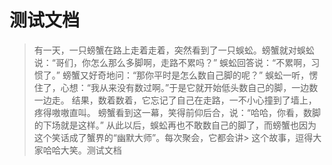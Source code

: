 # 测试文档
> 有一天，一只螃蟹在路上走着走着，突然看到了一只蜈蚣。螃蟹就对蜈蚣说：“哥们，你怎么那么多脚啊，走路不累吗？”
> 蜈蚣回答说：“不累啊，习惯了。”
> 螃蟹又好奇地问：“那你平时是怎么数自己脚的呢？”
> 蜈蚣一听，愣住了，心想：“我从来没有数过啊。”于是它就开始低头数自己的脚，一边数一边走。
> 结果，数着数着，它忘记了自己在走路，一不小心撞到了墙上，疼得嗷嗷直叫。
> 螃蟹看到这一幕，笑得前仰后合，说：“哈哈，你看，数脚的下场就是这样。”
> 从此以后，蜈蚣再也不敢数自己的脚了，而螃蟹也因为这个笑话成了蟹界的“幽默大师”。每次聚会，它都会讲> 这个故事，逗得大家哈哈大笑。测试文档